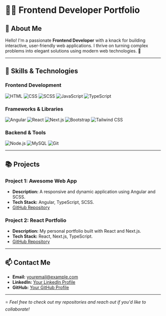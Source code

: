 # 👨‍💻 Frontend Developer Portfolio

## 🌟 About Me
Hello! I'm a passionate **Frontend Developer** with a knack for building interactive, user-friendly web applications. I thrive on turning complex problems into elegant solutions using modern web technologies. 🚀

---

## 🔧 Skills & Technologies

### **Frontend Development**
<p>
  <img src="https://img.shields.io/badge/HTML-E34F26?style=flat&logo=html5&logoColor=white" alt="HTML" />
  <img src="https://img.shields.io/badge/CSS-1572B6?style=flat&logo=css3&logoColor=white" alt="CSS" />
  <img src="https://img.shields.io/badge/SCSS-CC6699?style=flat&logo=sass&logoColor=white" alt="SCSS" />
  <img src="https://img.shields.io/badge/JavaScript-F7DF1E?style=flat&logo=javascript&logoColor=black" alt="JavaScript" />
  <img src="https://img.shields.io/badge/TypeScript-3178C6?style=flat&logo=typescript&logoColor=white" alt="TypeScript" />
</p>

### **Frameworks & Libraries**
<p>
  <img src="https://img.shields.io/badge/Angular-DD0031?style=flat&logo=angular&logoColor=white" alt="Angular" />
  <img src="https://img.shields.io/badge/React-61DAFB?style=flat&logo=react&logoColor=black" alt="React" />
  <img src="https://img.shields.io/badge/Next.js-000000?style=flat&logo=nextdotjs&logoColor=white" alt="Next.js" />
  <img src="https://img.shields.io/badge/Bootstrap-7952B3?style=flat&logo=bootstrap&logoColor=white" alt="Bootstrap" />
  <img src="https://img.shields.io/badge/Tailwind_CSS-06B6D4?style=flat&logo=tailwindcss&logoColor=white" alt="Tailwind CSS" />
</p>

### **Backend & Tools**
<p>
  <img src="https://img.shields.io/badge/Node.js-339933?style=flat&logo=nodedotjs&logoColor=white" alt="Node.js" />
  <img src="https://img.shields.io/badge/MySQL-4479A1?style=flat&logo=mysql&logoColor=white" alt="MySQL" />
  <img src="https://img.shields.io/badge/Git-F05032?style=flat&logo=git&logoColor=white" alt="Git" />
</p>

---

## 📚 Projects
### **Project 1: Awesome Web App**
- **Description:** A responsive and dynamic application using Angular and SCSS.
- **Tech Stack:** Angular, TypeScript, SCSS.
- [GitHub Repository](#)

### **Project 2: React Portfolio**
- **Description:** My personal portfolio built with React and Next.js.
- **Tech Stack:** React, Next.js, TypeScript.
- [GitHub Repository](#)

---

## 📫 Contact Me
- **Email:** [youremail@example.com](mailto:youremail@example.com)
- **LinkedIn:** [Your LinkedIn Profile](#)
- **GitHub:** [Your GitHub Profile](#)

---

⭐️ *Feel free to check out my repositories and reach out if you'd like to collaborate!*
